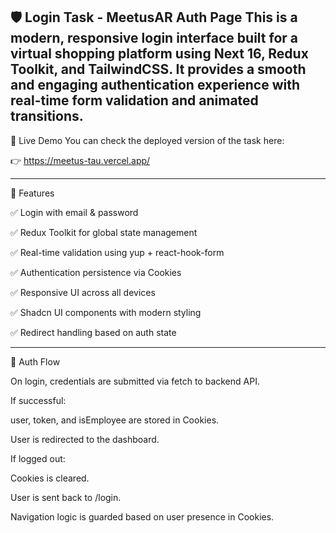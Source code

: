🛡️ Login Task - MeetusAR Auth Page
This is a modern, responsive login interface built for a virtual shopping platform using Next 16, Redux Toolkit, and TailwindCSS. It provides a smooth and engaging authentication experience with real-time form validation and animated transitions.
-------------------------------------------------------
🔗 Live Demo
You can check the deployed version of the task here:

👉 https://meetus-tau.vercel.app/

-----------------------------------------------------
🚀 Features

✅ Login with email & password

✅ Redux Toolkit for global state management

✅ Real-time validation using yup + react-hook-form

✅ Authentication persistence via Cookies

✅ Responsive UI across all devices

✅ Shadcn UI components with modern styling

✅ Redirect handling based on auth state

-----------------------------------------------------
🔐 Auth Flow

On login, credentials are submitted via fetch to backend API.

If successful:

user, token, and isEmployee are stored in Cookies.

User is redirected to the dashboard.

If logged out:

Cookies is cleared.

User is sent back to /login.

Navigation logic is guarded based on user presence in Cookies.

